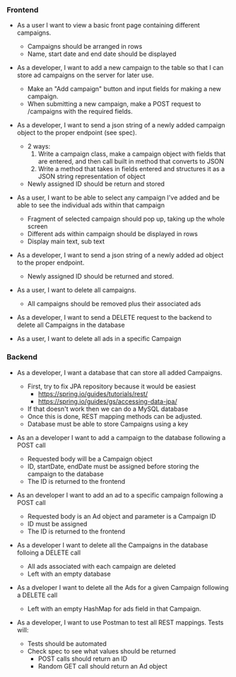 ### Frontend
- As a user I want to view a basic front page containing different campaigns.
     - Campaigns should be arranged in rows
     - Name, start date and end date should be displayed
     
- As a developer, I want to add a new campaign to the table so that I can store ad campaigns on the server for later use.
     - Make an "Add campaign" button and input fields for making a new campaign.
     - When submitting a new campaign, make a POST request to /campaigns with the required fields.

- As a developer, I want to send a json string of a newly added campaign object to the proper endpoint (see spec).
     - 2 ways:
          1. Write a campaign class, make a campaign object with fields that are entered, and then call built in method that 
          converts to JSON
          2. Write a method that takes in fields entered and structures it as a JSON string representation of object
     - Newly assigned ID should be return and stored

- As a user, I want to be able to select any campaign I've added and be able to see the individual ads within that campaign
     - Fragment of selected campaign should pop up, taking up the whole screen
     - Different ads within campaign should be displayed in rows
     - Display main text, sub text
     
- As a developer, I want to send a json string of a newly added ad object to the proper endpoint.
     - Newly assigned ID should be returned and stored.
     
- As a user, I want to delete all campaigns.
     - All campaigns should be removed plus their associated ads

- As a developer, I want to send a DELETE request to the backend to delete all Campaigns in the database

- As a user, I want to delete all ads in a specific Campaign
                    
### Backend
- As a developer, I want a database that can store all added Campaigns.
     - First, try to fix JPA repository because it would be easiest
          - https://spring.io/guides/tutorials/rest/
          - https://spring.io/guides/gs/accessing-data-jpa/
     - If that doesn't work then we can do a MySQL database
     - Once this is done, REST mapping methods can be adjusted.
     - Database must be able to store Campaigns using a key

- As an a developer I want to add a campaign to the database following a POST call
     - Requested body will be a Campaign object
     - ID, startDate, endDate must be assigned before storing the campaign to the database
     - The ID is returned to the frontend

- As an developer I want to add an ad to a specific campaign following a POST call
     - Requested body is an Ad object and parameter is a Campaign ID
     - ID must be assigned
     - The ID is returned to the frontend
     
- As a developer I want to delete all the Campaigns in the database folloing a DELETE call
     - All ads associated with each campaign are deleted
     - Left with an empty database
     
- As a dveloper I want to delete all the Ads for a given Campaign following a DELETE call
     - Left with an empty HashMap for ads field in that Campaign.

- As a developer, I want to use Postman to test all REST mappings. Tests will: 
     - Tests should be automated
     - Check spec to see what values should be returned
          - POST calls should return an ID
          - Random GET call should return an Ad object
